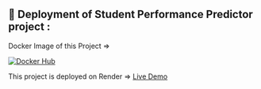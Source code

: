 ## 🚀 Deployment of Student Performance Predictor project :

Docker Image of this Project =>

[![Docker Hub](https://img.shields.io/badge/Image-DockerHub-blue)](https://hub.docker.com/r/arvik07/studentperformance)

This project is deployed on Render => [Live Demo](https://student-performance-prediction-w5ma.onrender.com/predictdata)



